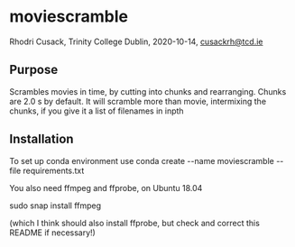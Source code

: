 # moviescramble
Rhodri Cusack, Trinity College Dublin, 2020-10-14, cusackrh@tcd.ie

## Purpose 
Scrambles movies in time, by cutting into chunks and rearranging. Chunks are 2.0 s by default. It will scramble more than movie, intermixing the chunks, if you give it a list of filenames in inpth

## Installation
To set up conda environment use
conda create --name moviescramble --file requirements.txt

You also need ffmpeg and ffprobe, on Ubuntu 18.04 

sudo snap install ffmpeg

(which I think should also install ffprobe, but check and correct this README if necessary!)


